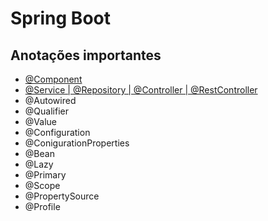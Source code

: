 # Spring Boot  

## Anotações importantes
- [@Component](./anotacao-component.md)
- [@Service | @Repository | @Controller | @RestController](./especificacoes-component.md)
- @Autowired
- @Qualifier
- @Value
- @Configuration
- @ConigurationProperties
- @Bean
- @Lazy
- @Primary
- @Scope
- @PropertySource
- @Profile
